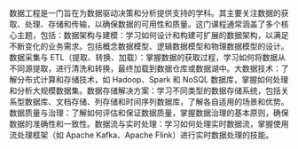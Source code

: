 数据工程是一门旨在为数据驱动决策和分析提供支持的学科。其主要关注数据的获取、处理、存储和传输，以确保数据的可用性和质量。这门课程通常涵盖了多个核心主题，包括：数据架构与建模：学习如何设计和构建可扩展的数据架构，以满足不断变化的业务需求。包括概念数据模型、逻辑数据模型和物理数据模型的设计。数据采集与 ETL（提取、转换、加载）：掌握数据的获取过程，学习如何将数据从不同源提取，进行清洗和转换，最终加载到数据仓库或数据湖中。大数据技术：了解分布式计算和存储技术，如 Hadoop、Spark 和 NoSQL 数据库，掌握如何处理和分析大规模数据集。数据存储解决方案：学习不同类型的数据存储系统，包括关系型数据库、文档存储、列存储和时间序列数据库，了解各自适用的场景和优势。数据质量与治理：了解如何评估和保证数据质量，掌握数据治理的基本原则，确保数据的准确性和一致性。数据流与实时处理：学习如何处理实时数据流，掌握使用流处理框架（如 Apache Kafka、Apache Flink）进行实时数据处理的技能。
